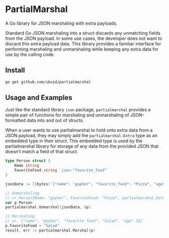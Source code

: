 # PartialMarshal
A Go library for JSON marshaling  with extra payloads.

Standard Go JSON marshaling into a struct discards any unmatching fields from the JSON payload. In some use cases, the developer does not want to discard this extra payload data. This library provides a familiar interface for performing marshaling and unmarshaling while keeping any extra data for use by the calling code.

## Install

```bash
go get github.com/skuid/partialmarshal
```

## Usage and Examples

Just like the standard library `json` package, `partialmarshal` provides a simple pair of functions for marshaling and unmarshaling of JSON-formatted data into and out of structs.

When a user wants to use partialmarshal to hold onto extra data from a JSON payload, they may simply add the `partialmarshal.Extra` type as an embedded type in their struct. This embedded type is used by the partialmarshal library for storage of any data from the provided JSON that doesn't match a field of that struct.

```go
type Person struct {
	Name string
	FavoriteFood string `json:"favorite_food"`
}

jsonData := []bytes(`{"name": "gopher", "favorite_food": "Pizza", "age": 25}`)
```

```go
// Unmarshaling
// => Person{Name: "gopher", FavoriteFood: "Pizza", partialmarshal.Extra{"age":25}}
var p Person
partialmarshal.Unmarshal(jsonData, &p)

// Marshaling
// => `{"name": "gopher", "favorite_food": "Salad", "age" 25}`
p.FavoriteFood = "Salad"
result, err := partialmarshal.Marshal(p)
```

